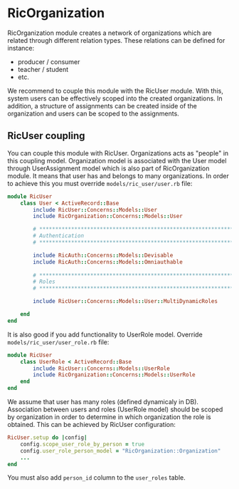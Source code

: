 # RicOrganization

RicOrganization module creates a network of organizations which are related through different relation types. These relations can be defined for instance:

- producer / consumer
- teacher / student
- etc.

We recommend to couple this module with the RicUser module. With this, system users can be effectively scoped into the created organizations. In addition, a structure of assignments can be created inside of the organization and users can be scoped to the assignments.

## RicUser coupling

You can couple this module with RicUser. Organizations acts as "people" in this coupling model. Organization model is associated with the User model through UserAssignment model which is also part of RicOrganization module. It means that user has and belongs to many organizations. In order to achieve this you must override `models/ric_user/user.rb` file:

```ruby
module RicUser
    class User < ActiveRecord::Base
        include RicUser::Concerns::Models::User
        include RicOrganization::Concerns::Models::User

        # *********************************************************************
        # Authentication
        # *********************************************************************

        include RicAuth::Concerns::Models::Devisable
        include RicAuth::Concerns::Models::Omniauthable
        
        # *********************************************************************
        # Roles
        # *********************************************************************

        include RicUser::Concerns::Models::User::MultiDynamicRoles

    end
end
```

It is also good if you add functionality to UserRole model. Override `models/ric_user/user_role.rb` file:

```ruby
module RicUser
    class UserRole < ActiveRecord::Base
        include RicUser::Concerns::Models::UserRole
        include RicOrganization::Concerns::Models::UserRole
    end
end
```

We assume that user has many roles (defined dynamicaly in DB). Association between users and roles (UserRole model) should be scoped by organization in order to determine in which organization the role is obtained. This can be achieved by RicUser configuration:

```ruby
RicUser.setup do |config| 
    config.scope_user_role_by_person = true
    config.user_role_person_model = "RicOrganization::Organization"
    ...
end
```

You must also add `person_id` column to the `user_roles` table.


